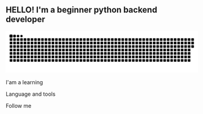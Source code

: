 ## HELLO! I'm a beginner python backend developer

[![Header](https://github.com/lev1nzz/lev1nzz/blob/main/assets/github-snake.svg)](https://github.com/lev1nzz/all-sorts-of-programs)


I'am a learning 

Language and tools

Follow me